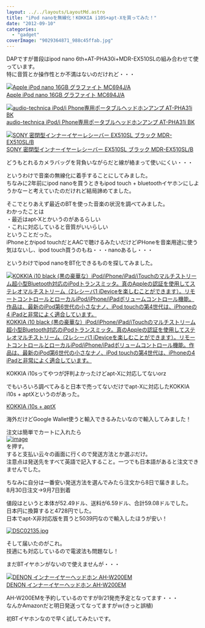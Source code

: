 ```yaml
---
layout: ../../layouts/LayoutMd.astro
title: "iPod nanoを無線化！KOKKIA i10S+apt-Xを買ってみた！"
date: "2012-09-10"
categories: 
  - "gadget"
coverImage: "9029364871_988c45ffab.jpg"
---
```


DAPですが普段はipod nano 6th+AT-PHA30i+MDR-EX510SLの組み合わせて使っています。  
特に音質とか操作性とか不満はないのだけれど・・・

[![Apple iPod nano 16GB グラファイト MC694J/A](images/41zwM26SknL._SL75_.jpg)  
Apple iPod nano 16GB グラファイト MC694J/A  
](https://www.amazon.co.jp/exec/obidos/ASIN/B0040ZO8YK/mizuka123-22/ref=nosim)

[![audio-technica iPod/i Phone専用ポータブルヘッドホンアンプ  AT-PHA31i BK](images/314GW7wQT7L._SL75_.jpg)  
audio-technica iPod/i Phone専用ポータブルヘッドホンアンプ AT-PHA31i BK  
](https://www.amazon.co.jp/exec/obidos/ASIN/B0049CVYMS/mizuka123-22/ref=nosim)

[![SONY 密閉型インナーイヤーレシーバー EX510SL ブラック MDR-EX510SL/B](images/310uTEQxNTL._SL75_.jpg)  
SONY 密閉型インナーイヤーレシーバー EX510SL ブラック MDR-EX510SL/B  
](https://www.amazon.co.jp/exec/obidos/ASIN/B00420UAOK/mizuka123-22/ref=nosim)

どうもとれるカメラバッグを背負いながらだと線が絡まって使いにくい・・・

というわけで音楽の無線化に着手することにしてみました。  
ちなみに2年前にipod nanoを買うときもipod touch + bluetoothイヤホンにしようかなーと考えていたのだけれど結局諦めてました。

そこでとりあえず最近のBTを使った音楽の状況を調べてみました。  
わかったことは  
・最近はapt-Xとかいうのがあるらしい  
・これに対応していると音質がいいらしい  
ということだった。  
iPhoneとかipod touchだとAACで聴けるみたいだけどiPHoneを音楽用途に使う気はないし、ipod touch買うのもね・・・nanoあるし・・・

というわけでipod nanoをBT化できるものを探してみました。

[![KOKKIA i10 black (黒の豪華な）iPod/iPhone/iPad/iTouchのマルチストリーム超小型Bluetooth対応のiPodトランスミッタ。真のAppleの認証を使用してステレオマルチストリーム（2レシーバ1 iDeviceを楽しむことができます）。リモートコントロールとローカルiPod/iPhone/iPadボリュームコントロール機能。作品は、最新のiPod第6世代の小さなナノ、iPod touchの第4世代は、iPhoneの4 iPadと非常によく適合しています。](images/4100SMAPalL._SL75_.jpg)  
KOKKIA i10 black (黒の豪華な）iPod/iPhone/iPad/iTouchのマルチストリーム超小型Bluetooth対応のiPodトランスミッタ。真のAppleの認証を使用してステレオマルチストリーム（2レシーバ1 iDeviceを楽しむことができます）。リモートコントロールとローカルiPod/iPhone/iPadボリュームコントロール機能。作品は、最新のiPod第6世代の小さなナノ、iPod touchの第4世代は、iPhoneの4 iPadと非常によく適合しています。  
](https://www.amazon.co.jp/exec/obidos/ASIN/B004I408OW/mizuka123-22/ref=nosim)

KOKKIA i10sってやつが評判よかったけどapt-Xに対応してないorz

でもいろいろ調べてみると日本で売ってないだけでapt-Xに対応したKOKKIA i10s + aptXというのがあった。

[KOKKIA i10s + aptX](http://store.kokkia.com/i10stinybluetoothipodtransmitterforipodiphoneipaditouchwithtrueappleauthenticationremotecontrolsandl-6.aspx)

海外だけどGoogle Wallet使うと輸入できるみたいなので輸入してみました！

注文は簡単でカートに入れたら  
[![image](images/image_thumb6.png "image")](//mizuka123.net/wp-content/uploads/2012/09/image6.png)  
を押す。  
すると支払い云々の画面に行くので発送方法とか選ぶだけ。  
注意点は発送先をすべて英語で記入すること。一つでも日本語があると注文できませんでした。

ちなみに自分は一番安い発送方法を選んでみたら注文から8日で届きました。  
8月30日注文→9月7日到着

値段はというと本体が52.49ドル、送料が6.59ドル、合計59.08ドルでした。  
日本円に換算すると4728円でした。  
日本でapt-X非対応版を買うと5039円なので輸入したほうが安い！

[![DSC02135.jpg](images/9029364871_988c45ffab.jpg)](http://www.flickr.com/photos/67522130@N08/9029364871/ "DSC02135.jpg")

そして届いたのがこれ。  
技適にも対応しているので電波法も問題なし！

まだBTイヤホンがないので使えませんが・・・

[![DENON インナーイヤーヘッドホン AH-W200EM](images/413IQSbcFhL._SL75_.jpg)  
DENON インナーイヤーヘッドホン AH-W200EM  
](https://www.amazon.co.jp/exec/obidos/ASIN/B008MUXYOE/mizuka123-22/ref=nosim)

  
AH-W200EMを予約しているのですが9/21発売予定となってます・・・  
なんかAmazonだと明日発送ってなってますがｗ(きっと誤植)

初BTイヤホンなので早く試してみたいです。
